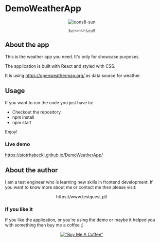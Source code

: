 # DemoWeatherApp

<div align="center">

![icons8-sun](https://user-images.githubusercontent.com/12681598/196999826-a21a55ec-1d85-462d-b482-af1ff28a2740.gif)

<sub><sup ><a target="_blank" href="https://icons8.com/icon/LSiA0D7qJ1zr/sun">Sun</a> icon by <a target="_blank" href="https://icons8.com">Icons8</a></sup></sub>
</div>



## About the app

This is the weather app you need. 
It's only for showcase purposes.

The application is built with React and styled with CSS.

It is using https://openweathermap.org/ as data source for weather.

## Usage

If you want to run the code you just have to:
- Checkout the repository
- npm install
- npm start

Enjoy!

### Live demo
https://piotrhabecki.github.io/DemoWeatherApp/

## About the author

I am a test engineer who is learning new skills in frontend development. If you want to know more about me or contact me then please visit:

<div align="center">
https://www.testquest.pl/
</div>

### If you like it
If you like the application, or you're using the demo or maybe it helped you with something then buy me a coffee ;)
<div align="center">

[!["Buy Me A Coffee"](https://www.buymeacoffee.com/assets/img/custom_images/orange_img.png)](https://www.buymeacoffee.com/piotrhabecZ)  
</div>
